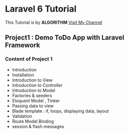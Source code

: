# Laravel 6 Tutorial

This Tutorial is by **ALGORITHM**
[Visit My Channel](https://www.youtube.com/channel/UChjh0djRQtOfzS9fWGXTt9g)

## Project1 : Demo ToDo App with Laravel Framework


### Content of Project 1

- Introduction
- Installation
- Introduction to View
- Introduction to Controller
- Introduction to Model
- Factories & seeders
- Eloquent Model , Tinker
- Passing data to view
- Blade template : if, loops, displaying data, layout
- Validation
- Route Model Binding
- session & flash messages
